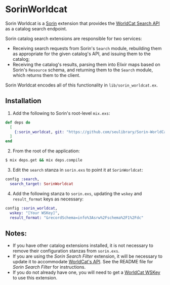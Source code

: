 # SorinWorldcat

Sorin Worldcat is a [Sorin](https://github.com/seulibrary/Sorin) extension that provides the [WorldCat Search API](https://www.oclc.org/developer/develop/web-services/worldcat-search-api.en.html) as a catalog search endpoint.

Sorin catalog search extensions are responsible for two services:

* Receiving search requests from Sorin's `Search` module, rebuilding them as appropriate for the given catalog's API, and issuing them to the catalog;
* Receiving the catalog's results, parsing them into Elixir maps based on Sorin's `Resource` schema, and returning them to the `Search` module, which returns them to the client.

Sorin Worldcat encodes all of this functionality in `lib/sorin_worldcat.ex`.

## Installation

1. Add the following to Sorin's root-level `mix.exs`:

```elixir
def deps do
  [
    {:sorin_worldcat, git: "https://github.com/seulibrary/Sorin-WorldCat.git"},
  ]
end
```

2. From the root of the application:

```sh
$ mix deps.get && mix deps.compile
```

3. Edit the `search` stanza in `sorin.exs` to point it at `SorinWorldcat`:

```elixir
config :search,
  search_target: SorinWorldcat
```

4. Add the following stanza to `sorin.exs`, updating the `wskey` and `result_format` keys as necessary:

```elixir
config :sorin_worldcat,
  wskey: "[Your WSKey]",
  result_format: "&recordSchema=info%3Asrw%2Fschema%2F1%2Fdc"
```

## Notes:

* If you have other catalog extensions installed, it is not necessary to remove their configuration stanzas from `sorin.exs`.
* If you are using the _Sorin Search Filter_ extension, it will be necessary to update it to accommodate [WorldCat's API](https://www.oclc.org/developer/develop/web-services/worldcat-search-api/bibliographic-resource.en.html). See the README file for _Sorin Search Filter_ for instructions.
* If you do not already have one, you will need to get a [WorldCat WSKey](https://www.oclc.org/developer/develop/authentication/how-to-request-a-wskey.en.html) to use this extension.
